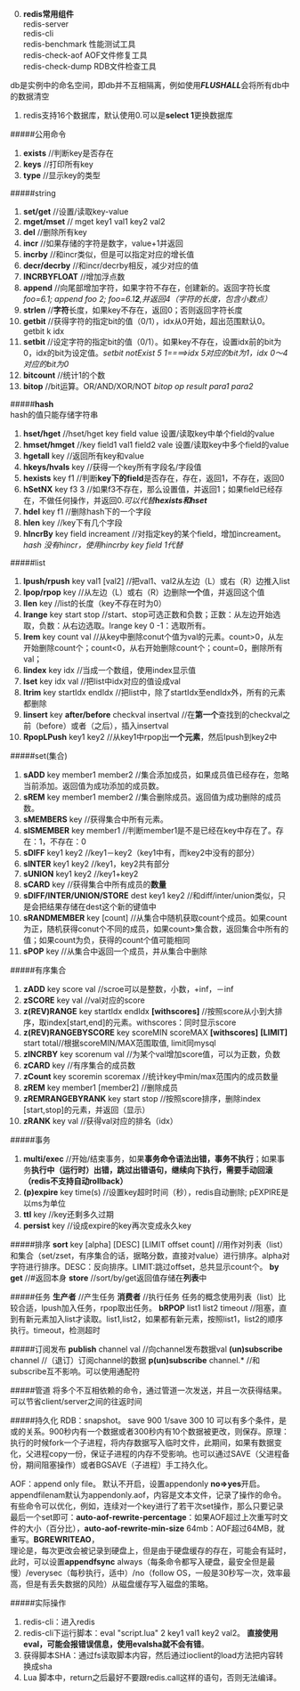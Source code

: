0. **redis常用组件**    
redis-server  
redis-cli    
redis-benchmark  性能测试工具  
redis-check-aof  AOF文件修复工具  
redis-check-dump  RDB文件检查工具  

db是实例中的命名空间，即db并不互相隔离，例如使用***FLUSHALL***会将所有db中的数据清空

1. redis支持16个数据库，默认使用0.可以是**select 1**更换数据库

#####公用命令
1.  **exists**  //判断key是否存在
2.  **keys**  //打印所有key
3.  **type**    //显示key的类型

#####string
1.  **set/get**     //设置/读取key-value    
2.  **mget/mset**    // mget key1 val1 key2 val2 
3.  **del**     //删除所有key
4.  **incr**    //如果存储的字符是数字，value+1并返回  
5.  **incrby**  //和incr类似，但是可以指定对应的增长值  
6.  **decr/decrby** //和incr/decrby相反，减少对应的值  
7.  **INCRBYFLOAT**    //增加浮点数
8.  **append**       //向尾部增加字符，如果字符不存在，创建新的。返回字符长度 *foo=6.1; append foo 2; foo=6.1**2**,并返回4（字符的长度，包含小数点）*
9.  **strlen**       //**字符**长度，如果key不存在，返回0；否则返回字符长度   
10.  **getbit**   //获得字符的指定bit的值（0/1），idx从0开始，超出范围默认0。getbit k idx  
11.  **setbit**   //设定字符的指定bit的值（0/1）。如果key不存在，设置idx前的bit为0，idx的bit为设定值。*setbit notExist 5 1====>idx 5对应的bit为1，idx 0～4对应的bit为0*  
12.  **bitcount**   //统计1的个数  
13.  **bitop**      //bit运算。OR/AND/XOR/NOT    *bitop op result para1 para2*  
  
#####**hash**  
hash的值只能存储字符串  
1.  **hset/hget**  //hset/hget key field value    设置/读取key中单个field的value    
2.  **hmset/hmget** //key field1 val1 field2 vale  设置/读取key中多个field的value
4.  **hgetall** key  //返回所有key和value
7.  **hkeys/hvals** key   //获得一个key所有字段名/字段值
5.  **hexists** key f1    //判断**key下的field**是否存在，存在，返回1，不存在，返回0  
6.  **hSetNX**  key f3 3  //如果f3不存在，那么设置值，并返回1；如果field已经存在，不做任何操作，并返回0.*可以代替**hexists和hset***      
8.  **hdel** key f1   //删除hash下的一个字段
9.  **hlen**  key   //key下有几个字段  
10. **hIncrBy**  key field increament //对指定key的某个field，增加increament。*hash 没有hincr，使用hincrby key field 1代替*

#####list
1.  **lpush/rpush** key val1 [val2]   //把val1、val2从左边（L）或右（R）边推入list
2.  **lpop/rpop** key    //从左边（L）或右（R）边删除**一个**值，并返回这个值
3.  **llen**  key     //list的长度（key不存在时为0）
4.  **lrange** key start stop   //start、stop可选正数和负数；正数：从左边开始选取，负数：从右边选取。lrange key 0 -1：选取所有。
5.  **lrem** key count val    //从key中删除conut个值为val的元素。count>0，从左开始删除count个；count<0，从右开始删除count个；count=0，删除所有val；
6.  **lindex** key idx  //当成一个数组，使用index显示值
7.  **lset** key idx val  //把list中idx对应的值设成val
8.  **ltrim** key startIdx endIdx   //把list中，除了startIdx至endIdx外，所有的元素都删除
9.  **linsert** key **after/before** checkval insertval //在**第一个**查找到的checkval之前（before）或者（之后），插入insertval
10.  **RpopLPush**  key1 key2 //从key1中rpop出**一个元素**，然后lpush到key2中

#####set(集合)
1.  **sADD**  key member1 member2 //集合添加成员，如果成员值已经存在，忽略当前添加。返回值为成功添加的成员数。  
2.  **sREM**  key member1 member2 //集合删除成员。返回值为成功删除的成员数。  
3.  **sMEMBERS**  key   //获得集合中所有元素。  
4.  **sISMEMBER** key member1 //判断member1是不是已经在key中存在了。存在：1，不存在：0
5.  **sDIFF** key1 key2 //key1－key2（key1中有，而key2中没有的部分）
6.  **sINTER**  key1 key2 //key1，key2共有部分
7.  **sUNION**  key1 key2 //key1+key2
8.  **sCARD** key   //获得集合中所有成员的**数量**
9.  **sDIFF/INTER/UNION/STORE** dest key1 key2  //和diff/inter/union类似，只是会把结果存储在dest这个新的键值中
10.  **sRANDMEMBER**  key [count]   //从集合中随机获取count个成员。如果count为正，随机获得conut个不同的成员，如果count>集合数，返回集合中所有的值；如果count为负，获得的count个值可能相同  
11.  **sPOP** key   //从集合中返回一个成员，并从集合中删除

#####有序集合
1. **zADD** key score val //scroe可以是整数，小数，+inf，－inf
2. **zSCORE** key val   //val对应的score
3. **z(REV)RANGE** key startIdx endIdx **[withscores]**  //按照score从小到大排序，取index[start,end]的元素。withscores：同时显示score
4.  **z(REV)RANGEBYSCORE** key scoreMIN scoreMAX **[withscores]** **[LIMIT]** start total//根据scoreMIN/MAX范围取值, limit同mysql
5.  **zINCRBY** key scorenum val  //为某个val增加score值，可以为正数，负数
6.  **zCARD** key   //有序集合的成员数
7.  **zCount**  key scoremin scoremax   //统计key中min/max范围内的成员数量
8.  **zREM**  key member1 [member2]   //删除成员
9.  **zREMRANGEBYRANK** key start stop    //按照score排序，删除index [start,stop]的元素，并返回（显示）
10.  **zRANK**  key val     //获得val对应的排名（idx）


#####事务
1.  **multi/exec**      //开始/结束事务，如果**事务命令语法出错，事务不执行**；如果事务**执行中（运行时）出错，跳过出错语句，继续向下执行，需要手动回滚（redis不支持自动rollback）**
2.  **(p)expire** key  time(s)  //设置key超时时间（秒），redis自动删除; pEXPIRE是以ms为单位
3.  **ttl** key   //key还剩多久过期
4.  **persist** key   //设成expire的key再次变成永久key


#####排序
**sort** key [alpha] [DESC] [LIMIT offset count]   //用作对列表（list）和集合（set/zset，有序集合的话，据略分数，直接对value）进行排序。alpha对字符进行排序。DESC：反向排序。LIMIT:跳过offset，总共显示count个。
**by**
**get**   //#返回本身
**store**   //sort/by/get返回值存储在**列表**中

#####任务
**生产者**  //产生任务
**消费者**  //执行任务
任务的概念使用列表（list）比较合适，lpush加入任务，rpop取出任务。
**bRPOP** list1 list2 timeout   //阻塞，直到有新元素加入list才读取。list1,list2，如果都有新元素，按照list1，list2的顺序执行。timeout，检测超时

#####订阅发布
**publish** channel val  //向channel发布数据val
**(un)subscribe** channel   //（退订）订阅channel的数据
**p(un)subscribe**  channel.*   //和subscribe互不影响。可以使用通配符

#####管道
将多个不互相依赖的命令，通过管道一次发送，并且一次获得结果。可以节省client/server之间的往返时间

#####持久化
RDB：snapshot。 save 900 1/save 300 10   可以有多个条件，是或的关系。900秒内有一个数据或者300秒内有10个数据被更改，则保存。原理：执行的时候fork一个子进程，将内存数据写入临时文件，此期间，如果有数据变化，父进程copy一份，保证子进程的内存不受影响。也可以通过SAVE（父进程备份，期间阻塞操作）或者BGSAVE（子进程）手工持久化。    

AOF：append only file。 默认不开启，设置appendonly **no=>yes**开启。    
appendfilenam默认为appendonly.aof，内容是文本文件，记录了操作的命令。有些命令可以优化，例如，连续对一个key进行了若干次set操作，那么只要记录最后一个set即可：**auto-aof-rewrite-percentage**：如果AOF超过上次重写时文件的大小（百分比），**auto-aof-rewrite-min-size** 64mb：AOF超过64MB，就重写。**BGREWRITEAO**，    
理论是，每次更改会被记录到硬盘上，但是由于硬盘缓存的存在，可能会有延时，此时，可以设置**appendfsync** always（每条命令都写入硬盘，最安全但是最慢）/everysec（每秒执行，适中）/no（follow OS，一般是30秒写一次，效率最高，但是有丢失数据的风险）从磁盘缓存写入磁盘的策略。
  
#####实际操作
1. redis-cli：进入redis
2. redis-cli下运行脚本：eval "script.lua" 2 key1 val1 key2 val2。 **直接使用eval，可能会报错误信息，使用evalsha就不会有错**。  
3. 获得脚本SHA：通过fs读取脚本内容，然后通过ioclient的load方法把内容转换成sha  
4. Lua 脚本中，return之后最好不要跟redis.call这样的语句，否则无法编译。
